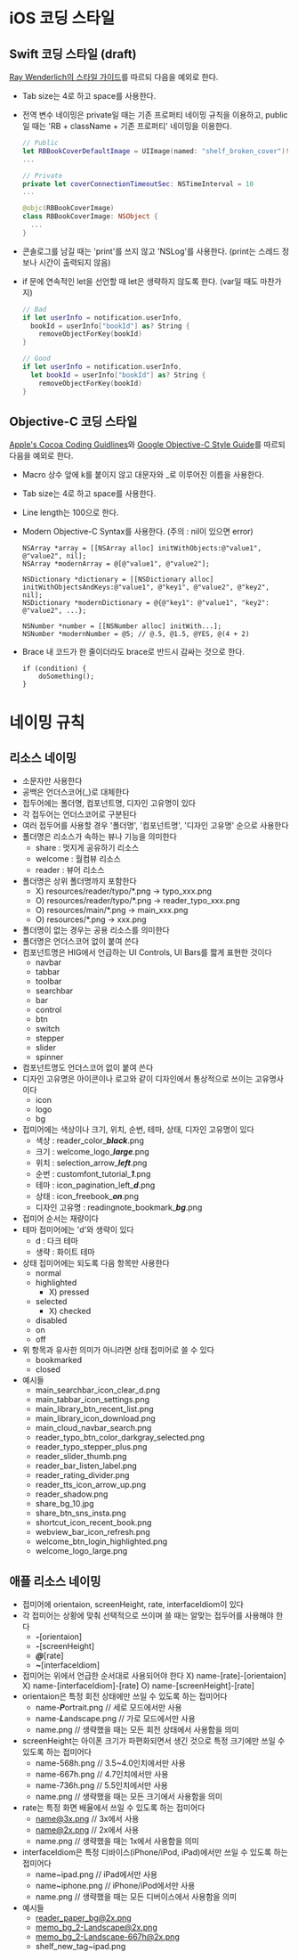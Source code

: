 # iOS 코딩 스타일

## Swift 코딩 스타일 (draft)

[Ray Wenderlich의 스타일 가이드](https://github.com/raywenderlich/swift-style-guide)를 따르되 다음을 예외로 한다.

- Tab size는 4로 하고 space를 사용한다.

- 전역 변수 네이밍은 private일 때는 기존 프로퍼티 네이밍 규칙을 이용하고, public일 때는 'RB + className + 기존 프로퍼티' 네이밍을 이용한다.
  ```swift
  // Public
  let RBBookCoverDefaultImage = UIImage(named: "shelf_broken_cover")!
  ...
  
  // Private
  private let coverConnectionTimeoutSec: NSTimeInterval = 10
  ...
  
  @objc(RBBookCoverImage)
  class RBBookCoverImage: NSObject {
    ...
  }
  ```

- 콘솔로그를 남길 때는 'print'를 쓰지 않고 'NSLog'를 사용한다. (print는 스레드 정보나 시간이 출력되지 않음)

- if 문에 연속적인 let을 선언할 때 let은 생략하지 않도록 한다. (var일 때도 마찬가지)
  ```swift
  // Bad 
  if let userInfo = notification.userInfo,
    bookId = userInfo["bookId"] as? String {
      removeObjectForKey(bookId)
  }
  
  // Good
  if let userInfo = notification.userInfo,
    let bookId = userInfo["bookId"] as? String {
      removeObjectForKey(bookId)
  } 
  ```


## Objective-C 코딩 스타일

[Apple's Cocoa Coding Guidlines](https://developer.apple.com/library/content/documentation/Cocoa/Conceptual/CodingGuidelines/CodingGuidelines.html)와 [Google Objective-C Style Guide](https://google.github.io/styleguide/objcguide.xml)를 따르되 다음을 예외로 한다.

- Macro 상수 앞에 k를 붙이지 않고 대문자와 _로 이루어진 이름을 사용한다.

- Tab size는 4로 하고 space를 사용한다.

- Line length는 100으로 한다.

- Modern Objective-C Syntax를 사용한다. (주의 : nil이 있으면 error)
  ```obj-c
  NSArray *array = [[NSArray alloc] initWithObjects:@"value1", @"value2", nil];
  NSArray *modernArray = @[@"value1", @"value2"];
  
  NSDictionary *dictionary = [[NSDictionary alloc] initWithObjectsAndKeys:@"value1", @"key1", @"value2", @"key2", nil];
  NSDictionary *modernDictionary = @{@"key1": @"value1", "key2": @"value2", ...};
  
  NSNumber *number = [[NSNumber alloc] initWith...];
  NSNumber *modernNumber = @5; // @.5, @1.5, @YES, @(4 + 2)
  ```

- Brace 내 코드가 한 줄이더라도 brace로 반드시 감싸는 것으로 한다.
  ```obj-c
  if (condition) {
      doSomething();
  }
  ```


# 네이밍 규칙

## 리소스 네이밍

- 소문자만 사용한다
- 공백은 언더스코어(_)로 대체한다
- 접두어에는 폴더명, 컴포넌트명, 디자인 고유명이 있다
- 각 접두어는 언더스코어로 구분된다
- 여러 접두어를 사용할 경우 '폴더명', '컴포넌트명', '디자인 고유명' 순으로 사용한다
- 폴더명은 리소스가 속하는 뷰나 기능을 의미한다
    - share : 멋지게 공유하기 리소스
    - welcome : 월컴뷰 리소스
    - reader : 뷰어 리소스
- 폴더명은 상위 폴더명까지 포함한다
    - X) resources/reader/typo/*.png -> typo_xxx.png
    - O) resources/reader/typo/*.png -> reader_typo_xxx.png
    - O) resources/main/*.png -> main_xxx.png
    - O) resources/*.png -> xxx.png
- 폴더명이 없는 경우는 공용 리소스를 의미한다
- 폴더명은 언더스코어 없이 붙여 쓴다
- 컴포넌트명은 HIG에서 언급하는 UI Controls, UI Bars를 짧게 표현한 것이다
    - navbar
    - tabbar
    - toolbar
    - searchbar
    - bar
    - control
    - btn
    - switch
    - stepper
    - slider
    - spinner
- 컴포넌트명도 언더스코어 없이 붙여 쓴다
- 디자인 고유명은 아이콘이나 로고와 같이 디자인에서 통상적으로 쓰이는 고유명사이다 
    - icon
    - logo
    - bg
- 접미어에는 색상이나 크기, 위치, 순번, 테마, 상태, 디자인 고유명이 있다
    - 색상 : reader_color_***black***.png
    - 크기 : welcome_logo_***large***.png
    - 위치 : selection_arrow_***left***.png
    - 순번 : customfont_tutorial_***1***.png
    - 테마 : icon_pagination_left_***d***.png
    - 상태 : icon_freebook_***on***.png
    - 디자인 고유명 : readingnote_bookmark_***bg***.png
- 접미어 순서는 재량이다
- 테마 접미어에는 'd'와 생략이 있다
    - d : 다크 테마
    - 생략 : 화이트 테마
- 상태 접미어에는 되도록 다음 항목만 사용한다
    - normal
    - highlighted
        - X) pressed
    - selected
        - X) checked
    - disabled
    - on
    - off
- 위 항목과 유사한 의미가 아니라면 상태 접미어로 쓸 수 있다
    - bookmarked
    - closed
- 예시들
	- main_searchbar_icon_clear_d.png
	- main_tabbar_icon_settings.png
	- main_library_btn_recent_list.png
	- main_library_icon_download.png
	- main_cloud_navbar_search.png
	- reader_typo_btn_color_darkgray_selected.png
	- reader_typo_stepper_plus.png
	- reader_slider_thumb.png
	- reader_bar_listen_label.png
	- reader_rating_divider.png
	- reader_tts_icon_arrow_up.png
	- reader_shadow.png
	- share_bg_10.jpg
	- share_btn_sns_insta.png
	- shortcut_icon_recent_book.png
	- webview_bar_icon_refresh.png
	- welcome_btn_login_highlighted.png
	- welcome_logo_large.png


## 애플 리소스 네이밍

- 접미어에 orientaion, screenHeight, rate, interfaceIdiom이 있다
- 각 접미어는 상황에 맞춰 선택적으로 쓰이며 쓸 때는 알맞는 접두어를 사용해야 한다
    - ***-***[orientaion]
    - ***-***[screenHeight]
    - ***@***[rate]
    - ***~***[interfaceIdiom]
- 접미어는 위에서 언급한 순서대로 사용되어야 한다
    X) name-[rate]-[orientaion]
    X) name-[interfaceIdiom]-[rate]
    O) name-[screenHeight]-[rate]
- orientaion은 특정 회전 상태에만 쓰일 수 있도록 하는 접미어다
    - name-***P***ortrait.png     // 세로 모드에서만 사용
    - name-***L***andscape.png    // 가로 모드에서만 사용
    - name.png              // 생략했을 때는 모든 회전 상태에서 사용함을 의미
- screenHeight는 아이폰 크기가 파편화되면서 생긴 것으로 특정 크기에만 쓰일 수 있도록 하는 접미어다
    - name-568h.png         // 3.5~4.0인치에서만 사용
    - name-667h.png         // 4.7인치에서만 사용
    - name-736h.png         // 5.5인치에서만 사용
    - name.png              // 생략했을 때는 모든 크기에서 사용함을 의미
- rate는 특정 화면 배율에서 쓰일 수 있도록 하는 접미어다
    - name@3x.png           // 3x에서 사용
    - name@2x.png           // 2x에서 사용
    - name.png              // 생략했을 때는 1x에서 사용함을 의미
- interfaceIdiom은 특정 디바이스(iPhone/iPod, iPad)에서만 쓰일 수 있도록 하는 접미어다
    - name~ipad.png         // iPad에서만 사용
    - name~iphone.png       // iPhone/iPod에서만 사용
    - name.png              // 생략했을 때는 모든 디버이스에서 사용함을 의미
- 예시들
	- reader_paper_bg@2x.png
	- memo_bg_2-Landscape@2x.png
	- memo_bg_2-Landscape-667h@2x.png
	- shelf_new_tag~ipad.png

